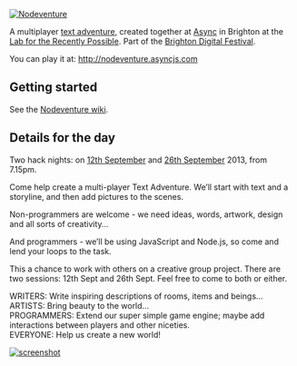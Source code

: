 [![Nodeventure][banner]](http://nodeventure.asyncjs.com)

A multiplayer [text adventure][text-adventure], created together at [Async][async] in Brighton at the [Lab for the Recently Possible][l4rp]. Part of the [Brighton Digital Festival][bdf].

You can play it at: http://nodeventure.asyncjs.com


Getting started
---------------

See the [Nodeventure wiki][wiki].


Details for the day
-------------------

Two hack nights: on [12th September][event-1] and [26th September][event-2] 2013, from 7.15pm.

Come help create a multi-player Text Adventure. We’ll start with text and a storyline, and then add pictures to the scenes.

Non-programmers are welcome - we need ideas, words, artwork, design and all sorts of creativity…

And programmers - we’ll be using JavaScript and Node.js, so come and lend your loops to the task.

This a chance to work with others on a creative group project. There are two sessions: 12th Sept and 26th Sept. Feel free to come to both or either.

WRITERS: Write inspiring descriptions of rooms, items and beings…  
ARTISTS: Bring beauty to the world…  
PROGRAMMERS: Extend our super simple game engine; maybe add interactions between players and other niceties.  
EVERYONE: Help us create a new world!

[![screenshot][screenshot]](http://nodeventure.asyncjs.com)


[banner]: https://f.cloud.github.com/assets/116809/1052357/e454578a-10db-11e3-8229-1a45d5818f34.png
[screenshot]: https://f.cloud.github.com/assets/116809/1052462/cdd3386c-10dd-11e3-956f-d90c173e410a.png
[text-adventure]: https://en.wikipedia.org/wiki/Interactive_fiction
[async]: http://asyncjs.com
[event-1]: http://asyncjs.com/nodeventure/
[event-2]: http://asyncjs.com/nodeventure2/
[l4rp]: http://L4RP.com
[bdf]: http://brightondigitalfestival.co.uk
[wiki]: https://github.com/asyncjs/nodeventure/wiki
